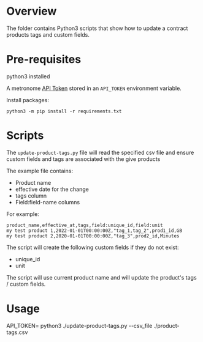 # Overview

The folder contains Python3 scripts that show how to update a contract products tags and custom fields.

# Pre-requisites

python3 installed

A metronome [API Token](https://docs.metronome.com/using-the-api/authorization/) stored in an `API_TOKEN` environment variable.

Install packages:

```
python3 -m pip install -r requirements.txt
```

# Scripts

The `update-product-tags.py` file will read the specified csv file and ensure custom fields and tags are associated with the give products

The example file contains:

- Product name
- effective date for the change
- tags column
- Field:field-name columns

For example:

```csv
product_name,effective_at,tags,field:unique_id,field:unit
my test product 1,2022-01-01T00:00:00Z,"tag_1,tag_2",prod1_id,GB
my test product 2,2020-01-01T00:00:00Z,"tag_3",prod2_id,Minutes
```

The script will create the following custom fields if they do not exist:

- unique_id
- unit

The script will use current product name and will update the product's tags / custom fields.

# Usage

API_TOKEN=<your token> python3 ./update-product-tags.py --csv_file ./product-tags.csv
